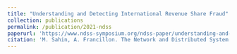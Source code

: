 ```yaml
---
title: "Understanding and Detecting International Revenue Share Fraud"
collection: publications
permalink: /publication/2021-ndss
paperurl: 'https://www.ndss-symposium.org/ndss-paper/understanding-and-detecting-international-revenue-share-fraud/'
citation: 'M. Sahin, A. Francillon. The Network and Distributed System Security Symposium (NDSS) 2021.'
---
```

